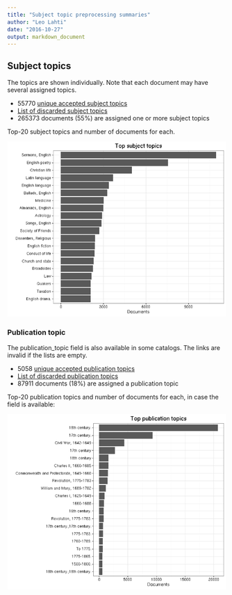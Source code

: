 ```yaml
---
title: "Subject topic preprocessing summaries"
author: "Leo Lahti"
date: "2016-10-27"
output: markdown_document
---
```


## Subject topics

The topics are shown individually. Note that each document may have
several assigned topics.



  * 55770 [unique accepted subject topics](output.tables/subject_topic_accepted.csv)
  * [List of discarded subject topics](output.tables/subject_topic_discarded.csv)
  * 265373 documents (55%) are assigned one or more subject topics 


Top-20 subject topics and number of documents for each.

![plot of chunk summarytopics22](figure/summarytopics22-1.png)

### Publication topic

The publication_topic field is also available in some catalogs. The links are invalid if the lists are empty.



  * 5058 [unique accepted publication topics](output.tables/publication_topic_accepted.csv)
  * [List of discarded publication topics](output.tables/publication_topic_discarded.csv)
  * 87911 documents (18%) are assigned a publication topic 

Top-20 publication topics and number of documents for each, in
case the field is available:

![plot of chunk summarytopics223](figure/summarytopics223-1.png)

